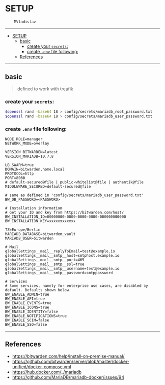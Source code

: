 # SETUP

```sh
    MVladislav
```

---

- [SETUP](#setup)
  - [basic](#basic)
    - [create your `secrets`:](#create-your-secrets)
    - [create `.env` file following:](#create-env-file-following)
  - [References](#references)

---

## basic

> defined to work with treafik

### create your `secrets`:

```sh
$openssl rand -base64 18 > config/secrets/mariadb_root_password.txt
$openssl rand -base64 18 > config/secrets/mariadb_user_password.txt
```

### create `.env` file following:

```env
NODE_ROLE=manager
NETWORK_MODE=overlay

VERSION_BITWARDEN=latest
VERSION_MARIADB=10.7.8

LB_SWARM=true
DOMAIN=bitwarden.home.local
PROTOCOL=http
PORT=8080
# default-secured@file | public-whitelist@file | authentik@file
MIDDLEWARE_SECURED=default-secured@file

# same as defined in 'config/secrets/mariadb_user_password.txt'
BW_DB_PASSWORD=<PASSWORD>

# Installation information
# Get your ID and key from https://bitwarden.com/host/
BW_INSTALLATION_ID=00000000-0000-0000-0000-000000000000
BW_INSTALLATION_KEY=xxxxxxxxxxxx

TZ=Europe/Berlin
MARIADB_DATABASE=bitwarden_vault
MARIADB_USER=bitwarden

# Mail
globalSettings__mail__replyToEmail=test@example.io
globalSettings__mail__smtp__host=smtphost.example.io
globalSettings__mail__smtp__port=465
globalSettings__mail__smtp__ssl=true
globalSettings__mail__smtp__username=test@example.io
globalSettings__mail__smtp__password=smtppassword

# Services
# Some services, namely for enterprise use cases, are disabled by default. Defaults shown below.
BW_ENABLE_ADMIN=true
BW_ENABLE_API=true
BW_ENABLE_EVENTS=true
BW_ENABLE_ICONS=true
BW_ENABLE_IDENTITY=false
BW_ENABLE_NOTIFICATIONS=true
BW_ENABLE_SCIM=false
BW_ENABLE_SSO=false
```

---

## References

- <https://bitwarden.com/help/install-on-premise-manual/>
- <https://github.com/bitwarden/server/blob/master/docker-unified/docker-compose.yml>
- <https://hub.docker.com/_/mariadb>
- <https://github.com/MariaDB/mariadb-docker/issues/94>
